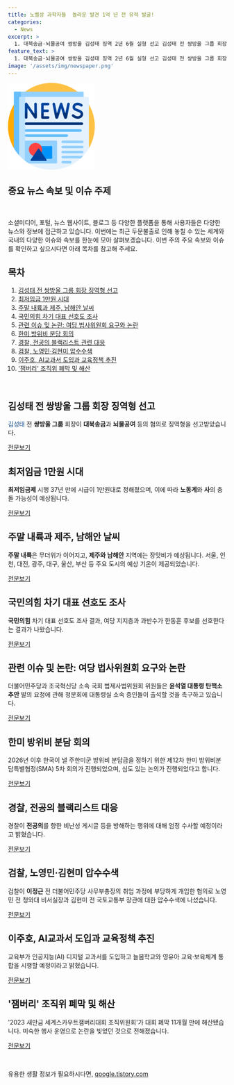 ```yaml
---
title: 노벨상 과학자들  놀라운 발견 1억 년 전 유적 발굴!
categories:
  - News
excerpt: >
  1. 대북송금·뇌물공여 쌍방울 김성태 징역 2년 6월 실형 선고 김성태 전 쌍방울 그룹 회장이 대북송금과 뇌물 공여 혐의로 징역 2년 6개월의 실형을 선고받았다.  링크: https://www.yna.co.kr/view/AKR20240712099452061  2. 최저임금 1만원 시대 들어섰지만…노사 충돌은 격화할 듯 최저임금 시급 기준이 1만30원으로 결정되었지만, 노사 간 충돌이 더욱 격화될 것으로 예상된다.  링크: https://www.yna.co.kr/view/AKR20240712075700530  3. 주말 내륙엔 무더위…제주와 남해안 중심 남부엔 장맛비 주말에는 내륙 지역이 무더위가 이어지고, 장맛비가 제주와 남해안 지역에 내릴 것으로 예상된다.  링크: https://www.yna.co.kr/AKR20240712137600530  4. 與지지층 대표 선호도…韓 57％·羅 18％·元 15％·尹 3％[한국갤럽] 한국갤럽 조사에 따르면 국민의힘 차기 대표 선호도는 한동훈 후보가 57%로 선두를 지키고 있다.  링크: https://www.yna.co.kr/view/AKR20240712067700001  5. 野 법사위, 용산 달려가 탄핵청문회 대통령실 증인 나와라 야당 국회 법사위원들이 탄핵 소추안과 관련해 대통령실 소속 증인들의 출석을 촉구했다.  링크: https://www.yna.co.kr/view/AKR20240712106600001
feature_text: >
  1. 대북송금·뇌물공여 쌍방울 김성태 징역 2년 6월 실형 선고 김성태 전 쌍방울 그룹 회장이 대북송금과 뇌물 공여 혐의로 징역 2년 6개월의 실형을 선고받았다.  링크: https://www.yna.co.kr/view/AKR20240712099452061  2. 최저임금 1만원 시대 들어섰지만…노사 충돌은 격화할 듯 최저임금 시급 기준이 1만30원으로 결정되었지만, 노사 간 충돌이 더욱 격화될 것으로 예상된다.  링크: https://www.yna.co.kr/view/AKR20240712075700530  3. 주말 내륙엔 무더위…제주와 남해안 중심 남부엔 장맛비 주말에는 내륙 지역이 무더위가 이어지고, 장맛비가 제주와 남해안 지역에 내릴 것으로 예상된다.  링크: https://www.yna.co.kr/AKR20240712137600530  4. 與지지층 대표 선호도…韓 57％·羅 18％·元 15％·尹 3％[한국갤럽] 한국갤럽 조사에 따르면 국민의힘 차기 대표 선호도는 한동훈 후보가 57%로 선두를 지키고 있다.  링크: https://www.yna.co.kr/view/AKR20240712067700001  5. 野 법사위, 용산 달려가 탄핵청문회 대통령실 증인 나와라 야당 국회 법사위원들이 탄핵 소추안과 관련해 대통령실 소속 증인들의 출석을 촉구했다.  링크: https://www.yna.co.kr/view/AKR20240712106600001
image: '/assets/img/newspaper.png'
---
```


<p><img src="/assets/img/newspaper.png" alt="kimp 속보" /></p>

<h2>중요 뉴스 속보 및 이슈 주제</h2>

<p data-ke-size="size16">&nbsp;</p>

<p>소셜미디어, 포털, 뉴스 웹사이트, 블로그 등 다양한 플랫폼을 통해 사용자들은 다양한 뉴스와 정보에 접근하고 있습니다. 이번에는 최근 두문불출로 인해 놓칠 수 있는 세계와 국내의 다양한 이슈와 속보를 한눈에 모아 살펴보겠습니다. 이번 주의 주요 속보와 이슈를 확인하고 싶으시다면 아래 목차를 참고해 주세요. </p>

<h2 data-ke-size="size26">목차</h2>

<ol>
<li><a href="#section1">김성태 전 쌍방울 그룹 회장 징역형 선고</a></li>
<li><a href="#section2">최저임금 1만원 시대</a></li>
<li><a href="#section3">주말 내륙과 제주, 남해안 날씨</a></li>
<li><a href="#section4">국민의힘 차기 대표 선호도 조사</a></li>
<li><a href="#section5">관련 이슈 및 논란: 여당 법사위원회 요구와 논란</a></li>
<li><a href="#section6">한미 방위비 분담 회의</a></li>
<li><a href="#section7">경찰, 전공의 블랙리스트 관련 대응</a></li>
<li><a href="#section8">검찰, 노영민·김현미 압수수색</a></li>
<li><a href="#section9">이주호, AI교과서 도입과 교육정책 추진</a></li>
<li><a href="#section10">'잼버리' 조직위 폐막 및 해산</a></li>
</ol>

<p data-ke-size="size16">&nbsp;</p>

<h2 id="section1">김성태 전 쌍방울 그룹 회장 징역형 선고</h2>

<p><span style="color: #1a5490;">김성태</span> 전 <b>쌍방울 그룹</b> 회장이 <b>대북송금</b>과 <b>뇌물공여</b> 등의 혐의로 징역형을 선고받았습니다.</p>

<p><a href="https://www.yna.co.kr/view/AKR20240712099452061">전문보기</a></p>

<h2 id="section2">최저임금 1만원 시대</h2>

<p><b>최저임금제</b> 시행 37년 만에 시급이 1만원대로 정해졌으며, 이에 따라 <b>노동계</b>와 <b>사</b>의 충돌 가능성이 예상됩니다.</p>

<p><a href="https://www.yna.co.kr/view/AKR20240712075700530">전문보기</a></p>

<h2 id="section3">주말 내륙과 제주, 남해안 날씨</h2>

<p><b>주말 내륙</b>은 무더위가 이어지고, <b>제주와 남해안</b> 지역에는 장맛비가 예상됩니다. 서울, 인천, 대전, 광주, 대구, 울산, 부산 등 주요 도시의 예상 기온이 제공되었습니다.</p>

<p><a href="https://www.yna.co.kr/AKR20240712137600530">전문보기</a></p>

<h2 id="section4">국민의힘 차기 대표 선호도 조사</h2>

<p><b>국민의힘</b> 차기 대표 선호도 조사 결과, 여당 지지층과 과반수가 한동훈 후보를 선호한다는 결과가 나왔습니다.</p>

<p><a href="https://www.yna.co.kr/view/AKR20240712067700001">전문보기</a></p>

<h2 id="section5">관련 이슈 및 논란: 여당 법사위원회 요구와 논란</h2>

<p>더불어민주당과 조국혁신당 소속 국회 법제사법위원회 위원들은 <b>윤석열 대통령 탄핵소추안</b> 발의 요청에 관해 청문회에 대통령실 소속 증인들이 출석할 것을 촉구하고 있습니다.</p>

<p><a href="https://www.yna.co.kr/view/AKR20240712106600001">전문보기</a></p>

<h2 id="section6">한미 방위비 분담 회의</h2>

<p>2026년 이후 한국이 낼 주한미군 방위비 분담금을 정하기 위한 제12차 한미 방위비분담특별협정(SMA) 5차 회의가 진행되었으며, 심도 있는 논의가 진행되었다고 합니다.</p>

<p><a href="https://www.yna.co.kr/view/AKR20240712120351504">전문보기</a></p>

<h2 id="section7">경찰, 전공의 블랙리스트 대응</h2>

<p>경찰이 <b>전공의</b>를 향한 비난성 게시글 등을 방해하는 행위에 대해 엄정 수사할 예정이라고 밝혔습니다.</p>

<p><a href="https://www.yna.co.kr/view/AKR20240712119000004">전문보기</a></p>

<h2 id="section8">검찰, 노영민·김현미 압수수색</h2>

<p>검찰이 <b>이정근</b> 전 더불어민주당 사무부총장의 취업 과정에 부당하게 개입한 혐의로 노영민 전 청와대 비서실장과 김현미 전 국토교통부 장관에 대한 압수수색에 나섰습니다.</p>

<p><a href="https://www.yna.co.kr/view/AKR20240712081351004">전문보기</a></p>

<h2 id="section9">이주호, AI교과서 도입과 교육정책 추진</h2>

<p>교육부가 인공지능(AI) 디지털 교과서를 도입하고 늘봄학교와 영유아 교육·보육체계 통합을 시행할 예정이라고 밝혔습니다.</p>

<p><a href="https://www.yna.co.kr/view/AKR20240712065500530">전문보기</a></p>

<h2 id="section10">'잼버리' 조직위 폐막 및 해산</h2>

<p>'2023 새만금 세계스카우트잼버리대회 조직위원회'가 대회 폐막 11개월 만에 해산됐습니다. 미숙한 행사 운영으로 논란을 빚었던 것으로 전해졌습니다.</p>

<p><a href="https://www.yna.co.kr/view/AKR20240712079100530">전문보기</a></p>

<p data-ke-size="size16">&nbsp;</p>
유용한 생활 정보가 필요하시다면, <a href="https://qoogle.tistory.com" rel="dofollow">qoogle.tistory.com</a>


